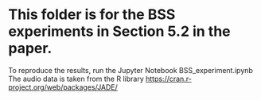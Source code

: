 # This folder is for the BSS experiments in Section 5.2 in the paper.
To reproduce the results, run the Jupyter Notebook BSS_experiment.ipynb
The audio data is taken from the R library https://cran.r-project.org/web/packages/JADE/